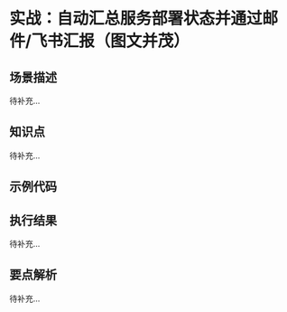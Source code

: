 # 实战：自动汇总服务部署状态并通过邮件/飞书汇报（图文并茂）

## 场景描述

待补充...

## 知识点

待补充...

## 示例代码



## 执行结果

待补充...

## 要点解析

待补充...
